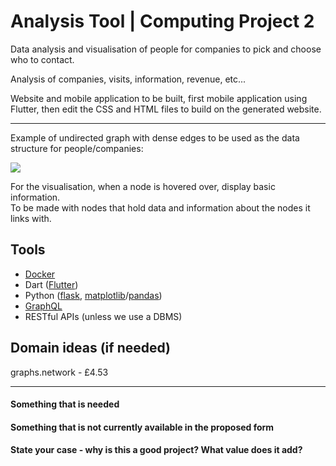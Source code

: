 <h1>Analysis Tool | Computing Project 2</h1>

Data analysis and visualisation of people for companies to pick and choose who to contact.

Analysis of companies, visits, information, revenue, etc...

Website and mobile application to be built, first mobile application using Flutter,
then edit the CSS and HTML files to build on the generated website.

<hr>

Example of undirected graph with dense edges to be used as the data structure for people/companies:

<img src="https://adatis.co.uk/wp-content/uploads/Black-n-White.png">

For the visualisation, when a node is hovered over, display basic information.<br>
To be made with nodes that hold data and information about the nodes it links with.

<h2>Tools</h2>
<ul>
  <li><a href="https://docs.docker.com">Docker</a></li>
  <li>Dart (<a href="https://flutter.dev/docs">Flutter</a>)</li>
  <li>Python (<a href="https://flask.palletsprojects.com/en/2.0.x/quickstart/">flask</a>, <a href="https://matplotlib.org">matplotlib</a>/<a href="https://pandas.pydata.org">pandas</a>)</li>
  <li><a href="https://graphql.org/code/#python">GraphQL</a></li>
  <li>RESTful APIs (unless we use a DBMS)</li>
</ul>

<h2>Domain ideas (if needed)</h2>

graphs.network - £4.53

<hr>

<h4>Something that is needed</h4>

<h4>Something that is not currently available in the proposed form</h4>

<h4>State your case - why is this a good project? What value does it add?</h4>
